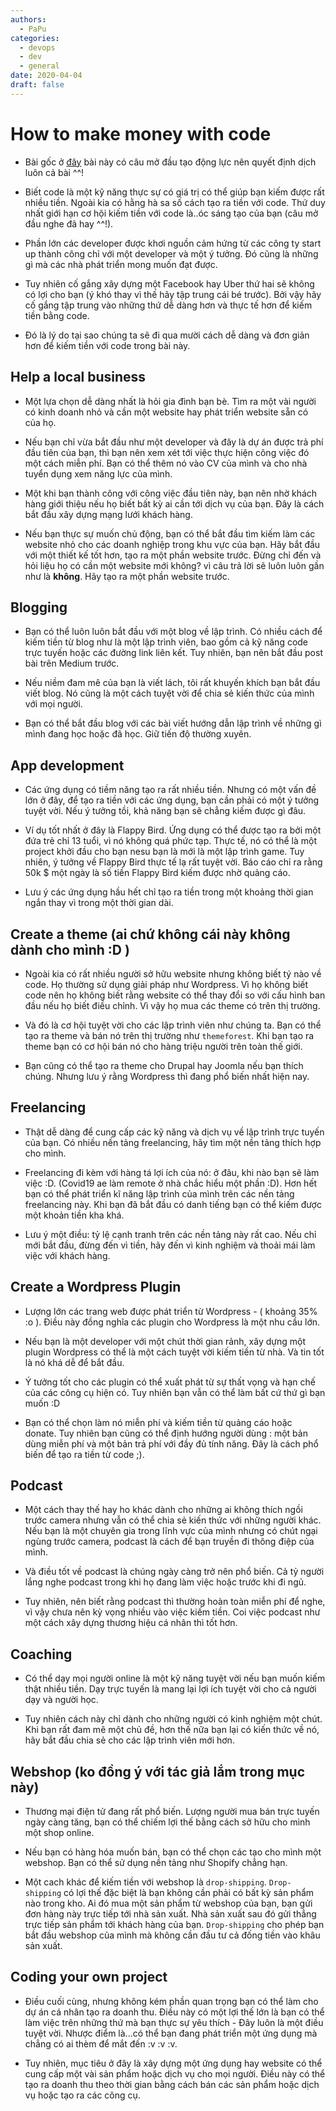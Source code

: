 ```yaml
---
authors:
  - PaPu
categories:
  - devops
  - dev
  - general
date: 2020-04-04
draft: false
---
```


# How to make money with code

- Bài gốc ở [đây](https://levelup.gitconnected.com/how-to-make-money-with-code-e6bd6c698fe4) bài này có câu mở đầu tạo động lực nên quyết định dịch luôn cả bài ^^!

- Biết code là một kỹ năng thực sự có giá trị có thể giúp bạn kiếm được rất nhiều tiền. Ngoài kia có hằng hà sa số cách tạo ra tiền với code. Thứ duy nhất giới hạn cơ hội kiếm tiền với code là..óc sáng tạo của bạn (câu mở đầu nghe đã hay ^^!).
<!-- more -->
- Phần lớn các developer được khơi nguồn cảm hứng từ các công ty start up thành công chỉ với một developer và một ý tưởng. Đó cũng là những gì mà các nhà phát triển mong muốn đạt được.

- Tuy nhiên cố gắng xây dựng một Facebook hay Uber thứ hai sẽ không có lợi cho bạn (ý khó thay vì thế hãy tập trung cái bé trước). Bởi vậy hãy cố gắng tập trung vào những thứ dễ dàng hơn và thực tế hơn để kiếm tiền bằng code.

- Đó là lý do tại sao chúng ta sẽ đi qua mười cách dễ dàng và đơn giản hơn để kiếm tiền với code trong bài này.

## Help a local business

- Một lựa chọn dễ dàng nhất là hỏi gia đình bạn bè. Tìm ra một vài người có kinh doanh nhỏ và cần một website hay phát triển website sẵn có của họ.

- Nếu bạn chỉ vừa bắt đầu như một developer và đây là dự án được trả phí đầu tiên của bạn, thì bạn nên xem xét tới việc thực hiện công việc đó một cách miễn phí. Bạn có thể thêm nó vào CV của mình và cho nhà tuyển dụng xem năng lực của mình.

- Một khi bạn thành công với công việc đầu tiên này, bạn nên nhờ khách hàng giới thiệu nếu họ biết bất kỳ ai cần tới dịch vụ của bạn. Đây là cách bắt đầu xây dựng mạng lưới khách hàng.

- Nếu bạn thực sự muốn chủ động, bạn có thể bắt đầu tìm kiếm làm các website nhỏ cho các doanh nghiệp trong khu vực của bạn. Hãy bắt đầu với một thiết kế tốt hơn, tạo ra một phần website trước. Đừng chỉ đến và hỏi liệu họ có cần một website mới không? vì câu trả lời sẽ luôn luôn gần như là **không**. Hãy tạo ra một phần website trước.

## Blogging

- Bạn có thể luôn luôn bắt đầu với một blog về lập trình. Có nhiều cách để kiếm tiền từ blog như là một lập trình viên, bao gồm cả kỹ năng code trực tuyến hoặc các đường link liên kết. Tuy nhiên, bạn nên bắt đầu post bài trên Medium trước.

- Nếu niềm đam mê của bạn là viết lách, tôi rất khuyến khích bạn bắt đầu viết blog. Nó cũng là một cách tuyệt vời để chia sẻ kiến thức của mình với mọi người.

- Bạn có thể bắt đầu blog với các bài viết hướng dẫn lập trình về những gì mình đang học hoặc đã học. Giữ tiến độ thường xuyên.

## App development

- Các ứng dụng có tiềm năng tạo ra rất nhiều tiền. Nhưng có một vấn đề lớn ở đây, để tạo ra tiền với các ứng dụng, bạn cần phải có một ý tưởng tuyệt vời. Nếu ý tưởng tồi, khả năng bạn sẽ chẳng kiếm được gì đâu.

- Ví dụ tốt nhất ở đây là Flappy Bird. Ứng dụng có thể được tạo ra bởi một đứa trẻ chỉ 13 tuổi, vì nó không quá phức tạp. Thực tế, nó có thể là một project khởi đầu cho bạn nesu bạn là mới là một lập trình game. Tuy nhiên, ý tưởng về Flappy Bird thực tế lạ rất tuyệt vời. Báo cáo chỉ ra rằng 50k \$ một ngày là số tiền Flappy Bird kiếm được nhờ quảng cáo.

- Lưu ý các ứng dụng hầu hết chỉ tạo ra tiền trong một khoảng thời gian ngắn thay vì trong một thời gian dài.

## Create a theme (ai chứ không cái này không dành cho mình :D )

- Ngoài kia có rất nhiều người sở hữu website nhưng không biết tý nào về code. Họ thường sử dụng giải pháp như Wordpress. Vì họ không biết code nên họ không biết rằng website có thể thay đổi so với cấu hình ban đầu nếu họ biết điều chỉnh. Vì vậy họ mua các theme có trên thị trường.

- Và đó là cơ hội tuyệt vời cho các lập trình viên như chúng ta. Bạn có thể tạo ra theme và bán nó trên thị trường như `themeforest`. Khi bạn tạo ra theme bạn có cơ hội bán nó cho hàng triệu người trên toàn thế giới.

- Bạn cũng có thể tạo ra theme cho Drupal hay Joomla nếu bạn thích chúng. Nhưng lưu ý rằng Wordpress thì đang phổ biến nhất hiện nay.

## Freelancing

- Thật dễ dàng để cung cấp các kỹ năng và dịch vụ về lập trình trực tuyến của bạn. Có nhiều nền tảng freelancing, hãy tìm một nền tảng thích hợp cho mình.

- Freelancing đi kèm với hàng tá lợi ích của nó: ở đâu, khi nào bạn sẽ làm việc :D. (Covid19 ae làm remote ở nhà chắc hiểu một phần :D). Hơn hết bạn có thể phát triển kĩ năng lập trình của mình trên các nền tảng freelancing này. Khi bạn đã bắt đầu có danh tiếng bạn có thể kiếm được một khoản tiền kha khá.

- Lưu ý một điều: tỷ lệ cạnh tranh trên các nền tảng này rất cao. Nếu chỉ mới bắt đầu, đừng đến vì tiền, hãy đến vì kinh nghiệm và thoải mái làm việc với khách hàng.

## Create a Wordpress Plugin

- Lượng lớn các trang web được phát triển từ Wordpress - ( khoảng 35% :o ). Điều này đồng nghĩa các plugin cho Wordpress là một nhu cầu lớn.

- Nếu bạn là một developer với một chút thời gian rảnh, xây dựng một plugin Wordpress có thể là một cách tuyệt vời kiếm tiền từ nhà. Và tin tốt là nó khá dễ để bắt đầu.

- Ý tưởng tốt cho các plugin có thể xuất phát từ sự thất vọng và hạn chế của các công cụ hiện có. Tuy nhiên bạn vẫn có thể làm bất cứ thứ gì bạn muốn :D

- Bạn có thể chọn làm nó miễn phí và kiếm tiền từ quảng cáo hoặc donate. Tuy nhiên bạn cũng có thể định hướng người dùng : một bản dùng miễn phí và một bản trả phí với đầy đủ tính năng. Đây là cách phổ biến để tạo ra tiền từ code ;).

## Podcast

- Một cách thay thế hay ho khác dành cho những ai không thích ngồi trước camera nhưng vẫn có thể chia sẻ kiến thức với những người khác. Nếu bạn là một chuyên gia trong lĩnh vực của mình nhưng có chút ngại ngùng trước camera, podcast là cách để bạn truyền đi thông điệp của mình.

- Và điều tốt về podcast là chúng ngày càng trở nên phổ biến. Cả tỷ người lắng nghe podcast trong khi họ đang làm việc hoặc trước khi đi ngủ.

- Tuy nhiên, nên biết rằng podcast thì thường hoàn toàn miễn phí để nghe, vì vậy chưa nên kỳ vọng nhiều vào việc kiếm tiền. Coi việc podcast như một cách xây dựng thương hiệu cá nhân thì tốt hơn.

## Coaching

- Có thể dạy mọi người online là một kỹ năng tuyệt vời nếu bạn muốn kiếm thật nhiều tiền. Dạy trực tuyến là mang lại lợi ích tuyệt vời cho cả người dạy và người học.

- Tuy nhiên cách này chỉ dành cho những người có kinh nghiệm một chút. Khi bạn rất đam mê một chủ đề, hơn thế nữa bạn lại có kiến thức về nó, hãy bắt đầu chia sẻ cho các lập trình viên mới hơn.

## Webshop (ko đồng ý với tác giả lắm trong mục này)

- Thương mại điện tử đang rất phổ biến. Lượng người mua bán trực tuyến ngày càng tăng, bạn có thể chiếm lợi thế bằng cách sở hữu cho mình một shop online.

- Nếu bạn có hàng hóa muốn bán, bạn có thể chọn các tạo cho mình một webshop. Bạn có thể sử dụng nền tảng như Shopify chẳng hạn.

- Một cach khác để kiếm tiền với webshop là `drop-shipping`. `Drop-shipping` có lợi thế đặc biệt là bạn không cần phải có bất kỳ sản phẩm nào trong kho. Ai đó mua một sản phẩm từ webshop của bạn, bạn gửi đơn hàng này trực tiếp tới nhà sản xuất. Nhà sản xuất sau đó gửi thẳng trực tiếp sản phẩm tới khách hàng của bạn. `Drop-shipping` cho phép bạn bắt đầu webshop của mình mà không cần đầu tư cả đống tiền vào khâu sản xuất.

## Coding your own project

- Điều cuối cùng, nhưng không kém phần quan trọng bạn có thể làm cho dự án cá nhân tạo ra doanh thu. Điều này có một lợi thế lớn là bạn có thể làm việc trên những thứ mà bạn thực sự yêu thích - Đây luôn là một điều tuyệt vời. Nhược điểm là...có thể bạn đang phát triển một ứng dụng mà chẳng có ai thèm để mắt đến :v :v :v.

- Tuy nhiên, mục tiêu ở đây là xây dựng một ứng dụng hay website có thể cung cấp một vài sản phẩm hoặc dịch vụ cho mọi người. Điều này có thể tạo ra doanh thu theo thời gian bằng cách bán các sản phẩm hoặc dịch vụ hoặc tạo ra các công cụ.
